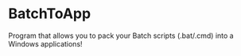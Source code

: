 # BatchToApp
Program that allows you to pack your Batch scripts (.bat/.cmd) into a Windows applications!
